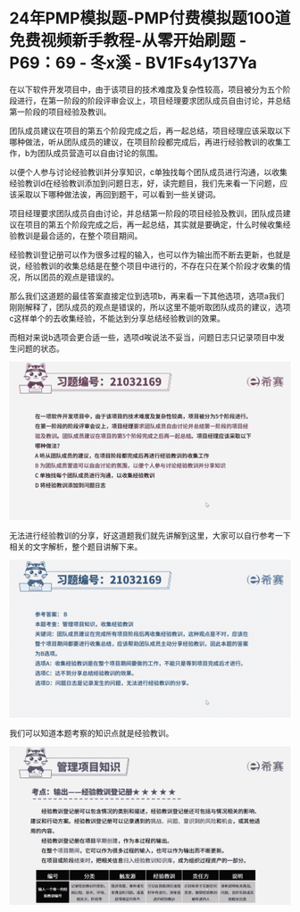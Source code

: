 # 24年PMP模拟题-PMP付费模拟题100道免费视频新手教程-从零开始刷题 - P69：69 - 冬x溪 - BV1Fs4y137Ya

在以下软件开发项目中，由于该项目的技术难度及复杂性较高，项目被分为五个阶段进行，在第一阶段的阶段评审会议上，项目经理要求团队成员自由讨论，并总结第一阶段的项目经验及教训。

团队成员建议在项目的第五个阶段完成之后，再一起总结，项目经理应该采取以下哪种做法，听从团队成员的建议，在项目阶段都完成后，再进行经验教训的收集工作，b为团队成员营造可以自由讨论的氛围。

以便个人参与讨论经验教训并分享知识，c单独找每个团队成员进行沟通，以收集经验教训d在经验教训添加到问题日志，好，读完题目，我们先来看一下问题，应该采取以下哪种做法诶，再回到题干，可以看到一些关键词。

项目经理要求团队成员自由讨论，并总结第一阶段的项目经验及教训，团队成员建议在项目的第五个阶段完成之后，再一起总结，其实就是要确定，什么时候收集经验教训是最合适的，在整个项目期间。

经验教训登记册可以作为很多过程的输入，也可以作为输出而不断去更新，也就是说，经验教训的收集总结是在整个项目中进行的，不存在只在某个阶段才收集的情况，所以团员的观点是错误的。

那么我们这道题的最佳答案直接定位到选项b，再来看一下其他选项，选项a我们刚刚解释了，团队成员的观点是错误的，所以这里不能听取团队成员的建议，选项c这样单个的去收集经验，不能达到分享总结经验教训的效果。

而相对来说b选项会更合适一些，选项d唉说法不妥当，问题日志只记录项目中发生问题的状态。

![](img/acc6932e204e704e3ca21925857887bc_1.png)

无法进行经验教训的分享，好这道题我们就先讲解到这里，大家可以自行参考一下相关的文字解析，整个题目讲解下来。



![](img/acc6932e204e704e3ca21925857887bc_3.png)

我们可以知道本题考察的知识点就是经验教训。

![](img/acc6932e204e704e3ca21925857887bc_5.png)